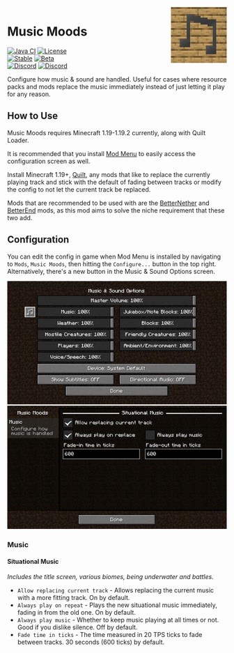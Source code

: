 <img width="128" src="src/main/resources/assets/music-moods/pack.png" alt="Music Moods" align="right"/>
<div align="left">

# Music Moods

[![Java CI](https://github.com/the-glitch-network/music-moods/actions/workflows/build.yml/badge.svg)](https://github.com/the-glitch-network/music-moods/actions/workflows/build.yml)
[![License](https://img.shields.io/github/license/the-glitch-network/music-moods)](LICENSE)
<br/>
[![Stable](https://img.shields.io/github/v/release/the-glitch-network/music-moods?label=stable)](https://github.com/the-glitch-network/music-moods/releases)
[![Beta](https://img.shields.io/github/v/release/the-glitch-network/music-moods?include_prereleases&label=beta)](https://github.com/the-glitch-network/music-moods/releases)
<br/>
[![Discord](https://img.shields.io/discord/380201541078089738?color=7289da&label=Development&logo=discord&logoColor=7289da)](https://discord.gg/EmPS9y9)
[![Discord](https://img.shields.io/discord/368932049354227712?color=7289da&label=Community&logo=discord&logoColor=7289da)](https://discord.gg/ExCdXwP)

Configure how music & sound are handled.
Useful for cases where resource packs and mods replace the music immediately instead of just letting it play for any
reason.

## How to Use

Music Moods requires Minecraft 1.19-1.19.2 currently, along with Quilt Loader.

It is recommended that you install [Mod Menu](https://modrinth.com/mod/modmenu) to easily access the configuration
screen as well.

Install Minecraft 1.19+, [Quilt](https://quiltmc.org/install), any mods that like to replace the currently playing track
and stick with the default of fading between tracks or modify the config to not let the current track be replaced.

Mods that are recommended to be used with are the [BetterNether](https://modrinth.com/mod/betternether) and
[BetterEnd](https://modrinth.com/mod/betterend) mods,
as this mod aims to solve the niche requirement that these two add.

## Configuration

You can edit the config in game when Mod Menu is installed by navigating to `Mods`, `Music Moods`, then hitting the
`Configure...` button in the top right.
Alternatively, there's a new button in the Music & Sound Options screen.

![The new button in Music & Sound Options](docs/images/config-button.png)
![The configuration screen](docs/images/config-music.png)

### Music

#### Situational Music

*Includes the title screen, various biomes, being underwater and battles.*

- `Allow replacing current track` - Allows replacing the current music with a more fitting track. On by default.
- `Always play on repeat` - Plays the new situational music immediately, fading in from the old one. On by default.
- `Always play music` - Whether to keep music playing at all times or not. Good if you dislike silence. Off by default.
- `Fade time in ticks` - The time measured in 20 TPS ticks to fade between tracks. 30 seconds (600 ticks) by default.

</div>
